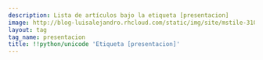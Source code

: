 ```yaml
---
description: Lista de artículos bajo la etiqueta [presentacion]
image: http://blog-luisalejandro.rhcloud.com/static/img/site/mstile-310x310.png
layout: tag
tag_name: presentacion
title: !!python/unicode 'Etiqueta [presentacion]'
---
```

